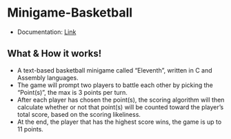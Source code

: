 # Minigame-Basketball
- Documentation: [Link](https://docs.google.com/document/d/1-SlFwW4oNRsMjcQxDkbryc9Brn7AleOw7OuvdPwGbmo/edit?usp=sharing)

## What & How it works!
- A text-based basketball minigame called “Eleventh”, written in C and Assembly languages.
- The game will prompt two players to battle each other by picking the “Point(s)”, the max is 3 points per turn.
- After each player has chosen the point(s), the scoring algorithm will then calculate whether or not that point(s) will be counted toward the player’s total score, based on the scoring likeliness.
- At the end, the player that has the highest score wins, the game is up to 11 points.


